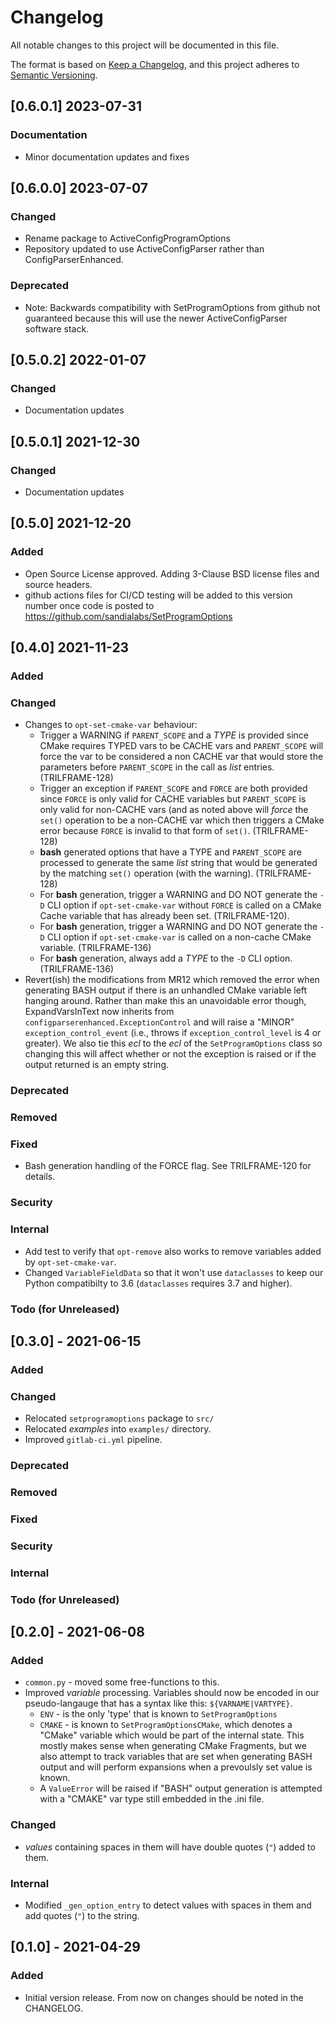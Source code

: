 Changelog
=========
All notable changes to this project will be documented in this file.

The format is based on [Keep a Changelog](https://keepachangelog.com/en/1.0.0/),
and this project adheres to [Semantic Versioning](https://semver.org/spec/v2.0.0.html).

<!--
## [X.Y.Z] - YYYY-MM-DD or [Unreleased]
### Added
### Changed
### Deprecated
### Removed
### Fixed
### Security
### Internal
### Documentation
### Todo (for Unreleased)
-->

## [0.6.0.1] 2023-07-31
### Documentation
- Minor documentation updates and fixes


## [0.6.0.0] 2023-07-07
### Changed
- Rename package to ActiveConfigProgramOptions
- Repository updated to use ActiveConfigParser rather than ConfigParserEnhanced.
### Deprecated
- Note: Backwards compatibility with SetProgramOptions from github not guaranteed
  because this will use the newer ActiveConfigParser software stack.



## [0.5.0.2] 2022-01-07
### Changed
- Documentation updates



## [0.5.0.1] 2021-12-30
### Changed
- Documentation updates



## [0.5.0] 2021-12-20
### Added
- Open Source License approved. Adding 3-Clause BSD license files and
  source headers.
- github actions files for CI/CD testing will be added to this version
  number once code is posted to https://github.com/sandialabs/SetProgramOptions



## [0.4.0] 2021-11-23
### Added
### Changed
- Changes to `opt-set-cmake-var` behaviour:
  - Trigger a WARNING if `PARENT_SCOPE` and a _TYPE_ is provided since CMake
    requires TYPED vars to be CACHE vars and `PARENT_SCOPE` will force the
    var to be considered a non CACHE var that would store the parameters
    before `PARENT_SCOPE` in the call as _list_ entries. (TRILFRAME-128)
  - Trigger an exception if `PARENT_SCOPE` and `FORCE` are both provided since
    `FORCE` is only valid for CACHE variables but `PARENT_SCOPE` is only valid
    for non-CACHE vars (and as noted above will _force_ the `set()` operation
    to be a non-CACHE var which then triggers a CMake error because `FORCE` is
    invalid to that form of `set()`. (TRILFRAME-128)
  - **bash** generated options that have a TYPE and `PARENT_SCOPE` are processed
    to generate the same _list_ string that would be generated by the matching
    `set()` operation (with the warning). (TRILFRAME-128)
  - For **bash** generation, trigger a WARNING and DO NOT generate the `-D` CLI option
    if `opt-set-cmake-var` without `FORCE` is called on a CMake Cache variable that has
    already been set. (TRILFRAME-120).
  - For **bash** generation, trigger a WARNING and DO NOT generate the `-D` CLI option
    if `opt-set-cmake-var` is called on a non-cache CMake variable. (TRILFRAME-136)
  - For **bash** generation, always add a _TYPE_ to the `-D` CLI option. (TRILFRAME-136)
- Revert(ish) the modifications from MR12 which removed the error when generating
  BASH output if there is an unhandled CMake variable left hanging around.
  Rather than make this an unavoidable error though, ExpandVarsInText now inherits
  from `configparserenhanced.ExceptionControl` and will raise a "MINOR"
  `exception_control_event` (i.e., throws if `exception_control_level` is 4 or greater).
  We also tie this _ecl_ to the _ecl_ of the `SetProgramOptions` class so changing this
  will affect whether or not the exception is raised or if the output returned is an
  empty string.
### Deprecated
### Removed
### Fixed
- Bash generation handling of the FORCE flag. See TRILFRAME-120 for details.
### Security
### Internal
- Add test to verify that `opt-remove` also works to remove variables added
  by `opt-set-cmake-var`.
- Changed `VariableFieldData` so that it won't use `dataclasses` to keep our
  Python compatibilty to 3.6 (`dataclasses` requires 3.7 and higher).
### Todo (for Unreleased)



## [0.3.0] - 2021-06-15
### Added
### Changed
- Relocated `setprogramoptions` package to `src/`
- Relocated _examples_ into `examples/` directory.
- Improved `gitlab-ci.yml` pipeline.
### Deprecated
### Removed
### Fixed
### Security
### Internal
### Todo (for Unreleased)



## [0.2.0] - 2021-06-08
### Added
- `common.py` - moved some free-functions to this.
- Improved *variable* processing. Variables should now be encoded in our pseudo-langauge
  that has a syntax like this: `${VARNAME|VARTYPE}`.
  - `ENV` - is the only 'type' that is known to `SetProgramOptions`
  - `CMAKE` - is known to `SetProgramOptionsCMake`, which denotes a "CMake" variable
    which would be part of the internal state. This mostly makes sense when generating
    CMake Fragments, but we also attempt to track variables that are set when generating
    BASH output and will perform expansions when a prevoulsly set value is known.
  - A `ValueError` will be raised if "BASH" output generation is attempted with a "CMAKE"
    var type still embedded in the .ini file.
### Changed
- _values_ containing spaces in them will have double quotes (`"`) added to them.
### Internal
- Modified `_gen_option_entry` to detect values with spaces in them and add quotes (`"`) to the string.



## [0.1.0] - 2021-04-29
### Added
- Initial version release. From now on changes should be noted in the
  CHANGELOG.
